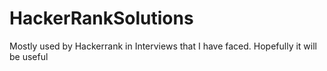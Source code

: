 # HackerRankSolutions
Mostly used by Hackerrank in Interviews that I have faced. Hopefully it will be useful
